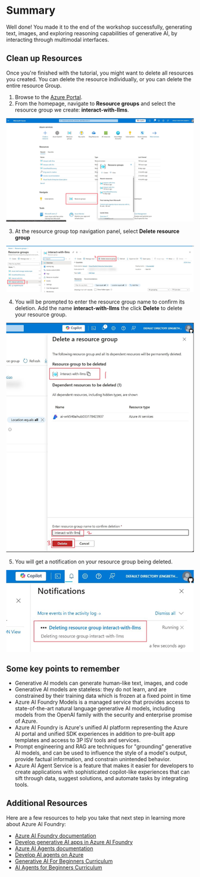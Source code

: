 # Summary
Well done! You made it to the end of the workshop successfully, generating text, images, and exploring reasoning capabilities of generative AI, by interacting through multimodal interfaces.

## Clean up Resources

Once you're finished with the tutorial, you might want to delete all resources you created. You can delete the resource individually, or you can delete the entire resource Group.

1. Browse to the [Azure Portal](https://portal.azure.com).
2. From the homepage, navigate to **Resource groups** and select the resource group we create: **interact-with-llms**.

![](./Images/azure-portal-resource-group.PNG)

3. At the resource group top navigation panel, select **Delete resource group**

![](./Images/delete-resource-group-navigation.PNG)

4. You will be prompted to enter the resource group name to confirm its deletion. Add the name **interact-with-llms** the click **Delete** to delete your resource group.

![Deleting resource Group](./Images/delete-resource-group-name.PNG)

5. You will get a notification on your resource group being deleted.

![](./Images/delete-resource-group-notification-popup.PNG)

## Some key points to remember
- Generative AI models can generate human-like text, images, and code
- Generative AI models are stateless: they do not learn, and are constrained by their training data which is frozen at a fixed point in time
- Azure AI Foundry Models is a managed service that provides access to state-of-the-art natural language generative AI models, including models from the OpenAI family with the security and enterprise promise of Azure.
- Azure AI Foundry is Azure's unified AI platform representing the Azure AI portal and unified SDK experiences in addition to pre-built app templates and access to 3P ISV tools and services.
- Prompt engineering and RAG are techniques for "grounding" generative AI models, and can be used to influence the style of a model's output, provide factual information, and constrain unintended behavior.
- Azure AI Agent Service is a feature that makes it easier for developers to create applications with sophisticated copilot-like experiences that can sift through data, suggest solutions, and automate tasks by integrating tools.

## Additional Resources
Here are a few resources to help you take that next step in learning more about Azure AI Foundry:

- [Azure AI Foundry documentation](https://learn.microsoft.com/azure/ai-foundry/)
- [Develop generative AI apps in Azure AI Foundry](https://learn.microsoft.com/training/paths/create-custom-copilots-ai-studio/)
- [Azure AI Agents documentation](https://learn.microsoft.com/azure/ai-services/agents/)
- [Develop AI agents on Azure](https://learn.microsoft.com/training/paths/develop-ai-agents-on-azure/)
- [Generative AI For Beginners Curriculum](https://github.com/microsoft/generative-ai-for-beginners)
- [AI Agents for Beginners Curriculum](https://github.com/microsoft/ai-agents-for-beginners)

